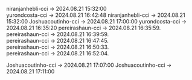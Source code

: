 niranjanhebli-cci -> 2024.08.21 15:32:00  
yurondcosta-cci  ->  2024.08.21 16:42:48
niranjanhebli-cci -> 2024.08.21 15:32:00
Joshuacoutinho-cci -> 2024.08.21 17:00:00
yurondcosta-cci  ->  2024.08.21 16:35:20
pereirashaun-cci -> 2024.08.21 16:35:59.   
pereirashaun-cci -> 2024.08.21 16:39:59.   
pereirashaun-cci -> 2024.08.21 16:47:45.   
pereirashaun-cci -> 2024.08.21 16:50:33.   
pereirashaun-cci -> 2024.08.21 16:52:04.   

Joshuacoutinho-cci -> 2024.08.21 17:07:00
Joshuacoutinho-cci -> 2024.08.21 17:11:00

